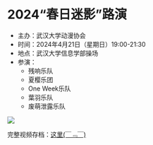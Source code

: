 # 2024“春日迷影”路演

- 主办：武汉大学动漫协会
- 时间：2024年4月21日（星期日）19:00-21:30
- 地点：武汉大学信息学部操场
- 参演：
  - 残响乐队
  - 夏樱乐团
  - One Week乐队
  - 葉羽乐队
  - 废萌泄露乐队

![](/activity/2023/spring-live/cover.jpeg)

完整视频存档：[这里(￣﹃￣)](https://www.bilibili.com/video/BV1fJ4m1J7Xn/)
